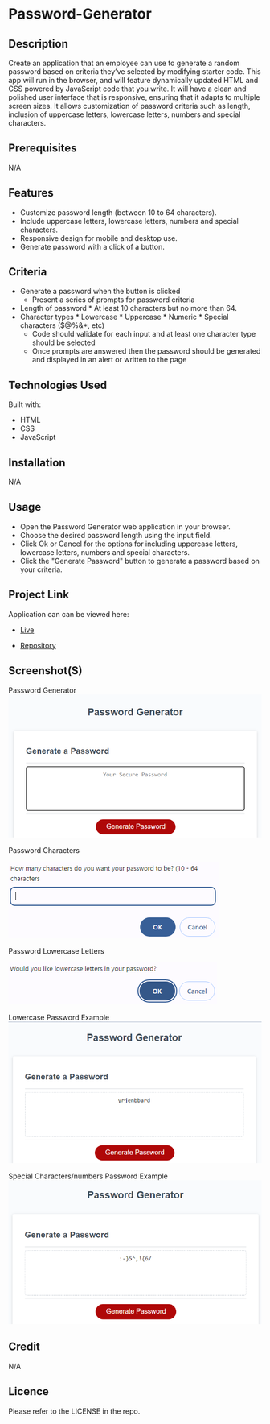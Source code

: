 # Password-Generator

## Description
Create an application that an employee can use to generate a random password based on criteria they’ve selected by modifying starter code. This app will run in the browser, and will feature dynamically updated HTML and CSS powered by JavaScript code that you write. It will have a clean and polished user interface that is responsive, ensuring that it adapts to multiple screen sizes. It allows customization of password criteria such as length, inclusion of uppercase letters, lowercase letters, numbers and special characters.

## Prerequisites
N/A

## Features
* Customize password length (between 10 to 64 characters).
* Include uppercase letters, lowercase letters, numbers and special characters.
* Responsive design for mobile and desktop use.
* Generate password with a click of a button.

## Criteria
* Generate a password when the button is clicked
  * Present a series of prompts for password criteria
* Length of password
      * At least 10 characters but no more than 64.
* Character types
      * Lowercase
      * Uppercase
      * Numeric
      * Special characters ($@%&*, etc)
  * Code should validate for each input and at least one character type should be selected
  * Once prompts are answered then the password should be generated and displayed in an alert or written to the page
 
 ## Technologies Used
 Built with:
* HTML
* CSS
* JavaScript

## Installation
N/A

## Usage
* Open the Password Generator web application in your browser.
* Choose the desired password length using the input field.
* Click Ok or Cancel for the options for including uppercase letters, lowercase letters, numbers and special characters.
* Click the "Generate Password" button to generate a password based on your criteria.

## Project Link
Application can can be viewed here: 
* [Live](https://yvonnesarah.github.io/Password-Generator/)

* [Repository](https://github.com/yvonnesarah/Password-Generator)

## Screenshot(S)
Password Generator
![Screenshot](assets/images/password-generator.png "Password Generator")





Password Characters


![Screenshot](assets/images/password-characters.png "Password Generator Characters")


Password Lowercase Letters


![Screenshot](assets/images/password-lowercase-letters.png "Password Generator Characters Lowercase Letters")


Lowercase Password Example
![Screenshot](assets/images/lowercase-password.png "Lowercase Password Example")


Special Characters/numbers Password Example
![Screenshot](assets/images/password-special-chars-numbers.png "Special Characters/numbers Password Example")

## Credit
N/A

## Licence
Please refer to the LICENSE in the repo.

